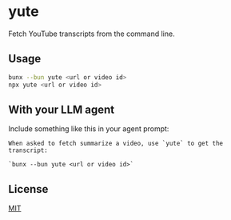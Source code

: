 # yute

Fetch YouTube transcripts from the command line.

## Usage

```bash
bunx --bun yute <url or video id>
npx yute <url or video id>
```

## With your LLM agent

Include something like this in your agent prompt:

```
When asked to fetch summarize a video, use `yute` to get the transcript:

`bunx --bun yute <url or video id>`
```

## License

[MIT](./LICENSE)

